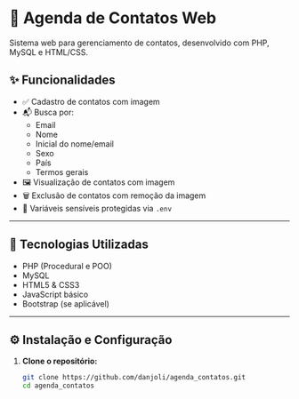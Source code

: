 # 📒 Agenda de Contatos Web

Sistema web para gerenciamento de contatos, desenvolvido com PHP, MySQL e HTML/CSS.

## ✨ Funcionalidades

- ✅ Cadastro de contatos com imagem
- 📬 Busca por:
  - Email
  - Nome
  - Inicial do nome/email
  - Sexo
  - País
  - Termos gerais
- 🖼️ Visualização de contatos com imagem
- 🗑️ Exclusão de contatos com remoção da imagem
- 🔐 Variáveis sensíveis protegidas via `.env`

---

## 🚀 Tecnologias Utilizadas

- PHP (Procedural e POO)
- MySQL
- HTML5 & CSS3
- JavaScript básico
- Bootstrap (se aplicável)

---

## ⚙️ Instalação e Configuração

1. **Clone o repositório:**
   ```bash
   git clone https://github.com/danjoli/agenda_contatos.git
   cd agenda_contatos
